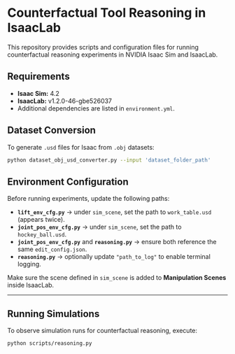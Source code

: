 # Counterfactual Tool Reasoning in IsaacLab

This repository provides scripts and configuration files for running counterfactual reasoning experiments in NVIDIA Isaac Sim and IsaacLab.

## Requirements
- **Isaac Sim:** 4.2  
- **IsaacLab:** v1.2.0-46-gbe526037  
- Additional dependencies are listed in `environment.yml`.

## Dataset Conversion
To generate `.usd` files for Isaac from `.obj` datasets:
```bash
python dataset_obj_usd_converter.py --input 'dataset_folder_path'
```

## Environment Configuration

Before running experiments, update the following paths:

- **`lift_env_cfg.py`** → under `sim_scene`, set the path to `work_table.usd` (appears twice).  
- **`joint_pos_env_cfg.py`** → under `sim_scene`, set the path to `hockey_ball.usd`.  
- **`joint_pos_env_cfg.py`** and **`reasoning.py`** → ensure both reference the same `edit_config.json`.  
- **`reasoning.py`** → optionally update `"path_to_log"` to enable terminal logging.

Make sure the scene defined in `sim_scene` is added to **Manipulation Scenes** inside IsaacLab.

---

## Running Simulations

To observe simulation runs for counterfactual reasoning, execute:
```bash
python scripts/reasoning.py
```
